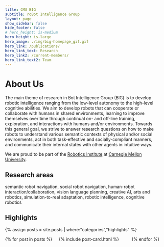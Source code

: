 ```yaml
---
title: CMU BIG
subtitle: roBot Intelligence Group
layout: page
show_sidebar: false
hide_footer: false
# hero_height: is-medium
hero_height: is-large
hero_image: ./img/big-homepage_gif.gif
hero_link: /publications/
hero_link_text: Research
hero_link2: /current-members/
hero_link_text2: Team
---
```


# About Us

The main theme of research in Bot Intelligence Group (BIG) is to develop robotic intelligence ranging 
from the low-level autonomy to the high-level cognitive abilities. We aim to develop robots that can 
cooperate or collaborate with humans in shared environments, learning to improve themselves over time 
through continual on- and off-line training, exploration, and interactions with humans and/or environments. 
Towards this general goal, we strive to answer research questions on how to make robots to understand 
various semantic contexts of physical and/or social environments, act in both task-effective and 
socially-compliant manners, and communicate their internal states with other agents in intuitive ways.

We are proud to be part of the [Robotics Institute](https://www.ri.cmu.edu/)
at [Carnegie Mellon University](https://www.cmu.edu/).

## Research areas 

semantic robot navigation, social robot navigation, human-robot interaction/collaboration, vision 
language planning, creative AI, arts and robotics, simulation-to-real adaptation, robotic intelligence, 
cognitive robotics


## Highlights

{% assign posts = site.posts | where:"categories","highlights" %}
<div class="columns is-multiline">
    {% for post in posts %}
    <div class="column is-4-desktop is-6-tablet">
        {% include post-card.html %}
    </div>
    {% endfor %}
</div>
